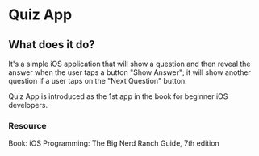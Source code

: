 # Quiz App
## What does it do?
It's a simple iOS application that will show a question and then reveal the answer when the user taps a button "Show Answer"; it will show another question if a user taps on the "Next Question" button. 

Quiz App is introduced as the 1st app in the book for beginner iOS developers. 

### Resource
Book: iOS Programming: The Big Nerd Ranch Guide, 7th edition 
